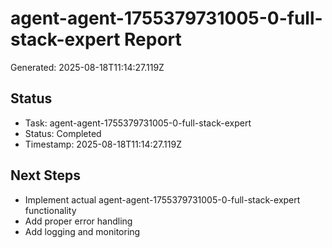 # agent-agent-1755379731005-0-full-stack-expert Report

Generated: 2025-08-18T11:14:27.119Z

## Status
- Task: agent-agent-1755379731005-0-full-stack-expert
- Status: Completed
- Timestamp: 2025-08-18T11:14:27.119Z

## Next Steps
- Implement actual agent-agent-1755379731005-0-full-stack-expert functionality
- Add proper error handling
- Add logging and monitoring
